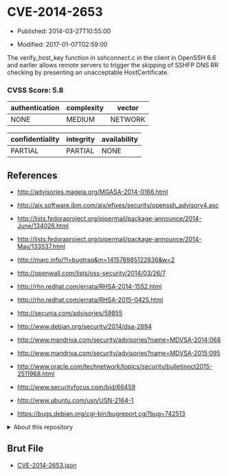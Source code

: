 # CVE-2014-2653

- Published: 2014-03-27T10:55:00

- Modified: 2017-01-07T02:59:00

The verify_host_key function in sshconnect.c in the client in OpenSSH 6.6 and earlier allows remote servers to trigger the skipping of SSHFP DNS RR checking by presenting an unacceptable HostCertificate.

### CVSS Score: **5.8**

| authentication | complexity | vector |
| --- | --- | --- |
| NONE | MEDIUM | NETWORK |

| confidentiality | integrity | availability |
| --- | --- | --- |
| PARTIAL | PARTIAL | NONE |

## References

* http://advisories.mageia.org/MGASA-2014-0166.html

* http://aix.software.ibm.com/aix/efixes/security/openssh_advisory4.asc

* http://lists.fedoraproject.org/pipermail/package-announce/2014-June/134026.html

* http://lists.fedoraproject.org/pipermail/package-announce/2014-May/133537.html

* http://marc.info/?l=bugtraq&m=141576985122836&w=2

* http://openwall.com/lists/oss-security/2014/03/26/7

* http://rhn.redhat.com/errata/RHSA-2014-1552.html

* http://rhn.redhat.com/errata/RHSA-2015-0425.html

* http://secunia.com/advisories/59855

* http://www.debian.org/security/2014/dsa-2894

* http://www.mandriva.com/security/advisories?name=MDVSA-2014:068

* http://www.mandriva.com/security/advisories?name=MDVSA-2015:095

* http://www.oracle.com/technetwork/topics/security/bulletinoct2015-2511968.html

* http://www.securityfocus.com/bid/66459

* http://www.ubuntu.com/usn/USN-2164-1

* https://bugs.debian.org/cgi-bin/bugreport.cgi?bug=742513

<details>
<summary>About this repository</summary> 

  This repository is part of the project [Live Hack CVE](https://github.com/Live-Hack-CVE). Main website can be found [www.live-hack.org](https://www.live-hack.org) 
  
  Made by [Sn0wAlice](https://github.com/Sn0wAlice) for the people that care about security and need to have a feed of the latest CVEs. Hope you enjoy it, don't forget to star the repo and follow me on [Twitter](https://twitter.com/Sn0wAlice) and [Github](https://github.com/Sn0wAlice). And that is my [personnal website](https://www.alice-snow.me/)

  - [Home Page](https://github.com/Live-Hack-CVE)
  - [Framework](https://github.com/Live-Hack-CVE/cve-framework)
  - [CVE database](https://github.com/Live-Hack-CVE/full_database)
  - [Changelog](https://github.com/Live-Hack-CVE/Changelog)
</details>

## Brut File

* [CVE-2014-2653.json](https://raw.githubusercontent.com/Live-Hack-CVE/full_database/main/cves/2014/CVE-2014-2653.json)

